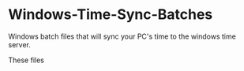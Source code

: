 # Windows-Time-Sync-Batches
Windows batch files that will sync your PC's time to the windows time server.


These files
